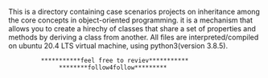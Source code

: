 This is a directory containing case scenarios projects on inheritance among the core concepts in object-oriented programming. it is a mechanism that allows you to create a hirechy of classes that share a  set of properties and methods by deriving a class from another. All files are interpreted/compiled on ubuntu 20.4 LTS virtual machine, using python3(version 3.8.5).





             ***********feel free to reviev***********
                  ********follow4follow*********
